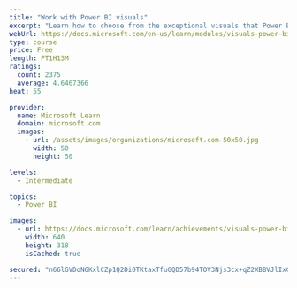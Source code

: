 ```yaml
---
title: "Work with Power BI visuals"
excerpt: "Learn how to choose from the exceptional visuals that Power BI makes available to you. Formatting visuals will direct the user’s attention to exactly where you want it, while helping to make the visual easier to read and interpret. You will also learn about how to use key performance indicators (KPIs)."
webUrl: https://docs.microsoft.com/en-us/learn/modules/visuals-power-bi/
type: course
price: Free
length: PT1H13M
ratings:
  count: 2375
  average: 4.6467366
heat: 55

provider:
  name: Microsoft Learn
  domain: microsoft.com
  images:
    - url: /assets/images/organizations/microsoft.com-50x50.jpg
      width: 50
      height: 50

levels:
  - Intermediate

topics:
  - Power BI

images:
  - url: https://docs.microsoft.com/learn/achievements/visuals-power-bi-social.png
    width: 640
    height: 318
    isCached: true

secured: "n66lGVDoN6KxlCZp1Q2Di0TKtaxTfuGQD57b94TOV3Njs3cx+qZ2XBBVJlIxGvucr/R4V8fBjV2yN8y+7OZ/GVlggCqAPMAGFcPKhpA9HtUgK4rp0EIroy2yJ+c+9eSxLNdf9XMTAOgzRXuQ6yE8Ay/RogWMVv8XPx/EPJ/bNFs+oYJKZpHwGHSZ10oBzYiUdLzOOk/VGXgoq3Am8R7KaNSrsWBW/zGQB4w1aqsEqDVFQ9VWr/jH3bcDLKSpYHj9Q8bRpZPE858q2xMnUJ66Dke6YYs+i9LSEpK4PADfmkdHR8UTz/GmmOeJvJCbzWbuG59/hcl4QQ9dDhg/ioIjqE9b4iRt02s8UUaCeikz2yuaEb2x8QEsSnYYhB7HRmyRijHX7VzgE3SOJJ87FkFDI6nyCK+E7T812SGVL17g8mM=;SLYpCqWek8mdPGssyNiLug=="
---
```


